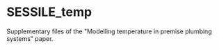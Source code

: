 # SESSILE_temp
Supplementary files of the "Modelling temperature in premise plumbing systems" paper.
